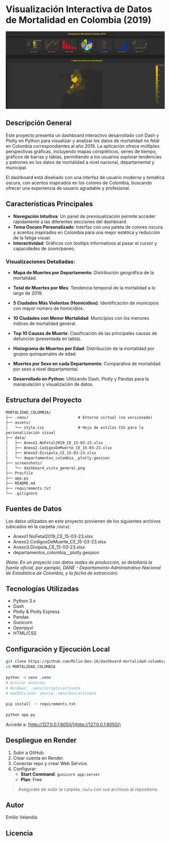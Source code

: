 
# Visualización Interactiva de Datos de Mortalidad en Colombia (2019)

![Vista general del dashboard](screenshots/dashboard_vista_general.png)

## Descripción General
Este proyecto presenta un dashboard interactivo desarrollado con Dash y Plotly en Python para visualizar y analizar los datos de mortalidad no fetal en Colombia correspondientes al año 2019. La aplicación ofrece múltiples perspectivas gráficas, incluyendo mapas coropléticos, series de tiempo, gráficos de barras y tablas, permitiendo a los usuarios explorar tendencias y patrones en los datos de mortalidad a nivel nacional, departamental y municipal.

El dashboard está diseñado con una interfaz de usuario moderna y temática oscura, con acentos inspirados en los colores de Colombia, buscando ofrecer una experiencia de usuario agradable y profesional.

## Características Principales
- **Navegación Intuitiva**: Un panel de previsualización permite acceder rápidamente a las diferentes secciones del dashboard.
- **Tema Oscuro Personalizado**: Interfaz con una paleta de colores oscura y acentos inspirados en Colombia para una mejor estética y reducción de la fatiga visual.
- **Interactividad**: Gráficos con tooltips informativos al pasar el cursor y capacidades de zoom/paneo.

### Visualizaciones Detalladas:
- **Mapa de Muertes por Departamento**: Distribución geográfica de la mortalidad.
- **Total de Muertes por Mes**: Tendencia temporal de la mortalidad a lo largo de 2019.
- **5 Ciudades Más Violentas (Homicidios)**: Identificación de municipios con mayor número de homicidios.
- **10 Ciudades con Menor Mortalidad**: Municipios con los menores índices de mortalidad general.
- **Top 10 Causas de Muerte**: Clasificación de las principales causas de defunción (presentada en tabla).
- **Histograma de Muertes por Edad**: Distribución de la mortalidad por grupos quinquenales de edad.
- **Muertes por Sexo en cada Departamento**: Comparativa de mortalidad por sexo a nivel departamental.

- **Desarrollado en Python**: Utilizando Dash, Plotly y Pandas para la manipulación y visualización de datos.

## Estructura del Proyecto
```
MORTALIDAD_COLOMBIA/
├── .venv/                      # Entorno virtual (no versionado)
├── assets/
│   └── style.css               # Hoja de estilos CSS para la personalización visual
├── data/
│   ├── Anexo1.NoFetal2019_CE_15-03-23.xlsx
│   ├── Anexo2.CodigosDeMuerte_CE_15-03-23.xlsx
│   ├── Anexo3.Divipola_CE_15-03-23.xlsx
│   └── departamentos_colombia__plotly.geojson
├── screenshots/
│   └── dashboard_vista_general.png
├── Procfile
├── app.py
├── README.md
├── requirements.txt
└── .gitignore
```

## Fuentes de Datos
Los datos utilizados en este proyecto provienen de los siguientes archivos (ubicados en la carpeta `/data`):
- Anexo1.NoFetal2019_CE_15-03-23.xlsx
- Anexo2.CodigosDeMuerte_CE_15-03-23.xlsx
- Anexo3.Divipola_CE_15-03-23.xlsx
- departamentos_colombia__plotly.geojson

*(Nota: En un proyecto con datos reales de producción, se detallaría la fuente oficial, por ejemplo, DANE - Departamento Administrativo Nacional de Estadística de Colombia, y la fecha de extracción).*

## Tecnologías Utilizadas
- Python 3.x
- Dash
- Plotly & Plotly Express
- Pandas
- Gunicorn
- Openpyxl
- HTML/CSS

## Configuración y Ejecución Local

```bash
git clone https://github.com/Milio-Dev-16/dashboard-mortalidad-colombia-2019.git
cd MORTALIDAD_COLOMBIA

python -m venv .venv
# Activar entorno:
# Windows: .venv\Scripts\activate
# macOS/Linux: source .venv/bin/activate

pip install -r requirements.txt

python app.py
```

Accede a: [http://127.0.0.1:8050/](http://127.0.0.1:8050/)

## Despliegue en Render

1. Subir a GitHub.
2. Crear cuenta en Render.
3. Conectar repo y crear Web Service.
4. Configurar:
    - **Start Command**: `gunicorn app:server`
    - **Plan**: Free

> Asegúrate de subir la carpeta `/data` con sus archivos al repositorio.

## Autor
Emilio Velandia

## Licencia



